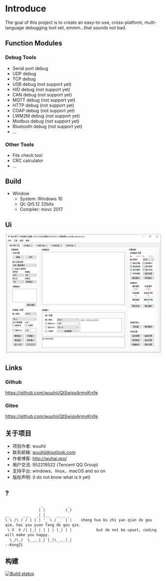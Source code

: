 # Introduce
The goal of this project is to create an easy-to-use, cross-platform, multi-language debugging tool set, emmm...that sounds not bad.

## Function Modules
### Debug Tools
+ Serial port debug
+ UDP debug
+ TCP debug
+ USB debug (not support yet)
+ HID debug (not support yet)
+ CAN debug (not support yet)
+ MQTT debug (not support yet)
+ HTTP debug (not support yet)
+ COAP debug (not support yet)
+ LWM2M debug (not support yet)
+ Modbus debug (not support yet)
+ Bluetooth debug (not support yet)
+ ...
### Other Tools
+ File check tool
+ CRC calculator
+ ...
## Build
+ Window
  + System: Windows 10
  + Qt: Qt5.12 32bits
  + Compiler: msvc 2017
## Ui
![先来一张图再说](MainWindow.png)
## Links
### Github
https://github.com/wuuhii/QtSwissArmyKnife
### Gitee
https://github.com/wuuhii/QtSwissArmyKnife
## 关于项目
+ 项目作者: wuuhii
+ 联系邮箱: wuuhii@outlook.com
+ 作者博客: http://wuhai.pro/
+ 用户交流: 952218522 (Tencent QQ Group)
+ 支持平台: windows、linux、macOS and so on
+ 版权声明: (I do not know what is it yet)
## ?
```
                _           _   
               | |         (_)
__      ___   _| |__   __ _ _     
\ \ /\ / / | | | '_ \ / _` | |    sheng huo bu zhi yan qian de gou qie, hai you yuan fang de gou qie.
 \ V  V /| |_| | | | | (_| | |           but do not be upset, coding will make you happy.
  \_/\_/  \__,_|_| |_|\__,_|_|                                                               --KongZi
```
## 构建
[![Build status](https://ci.appveyor.com/api/projects/status/k2jwlry8v57on061?svg=true)](https://ci.appveyor.com/project/wuuhii/qtswissarmyknife)

